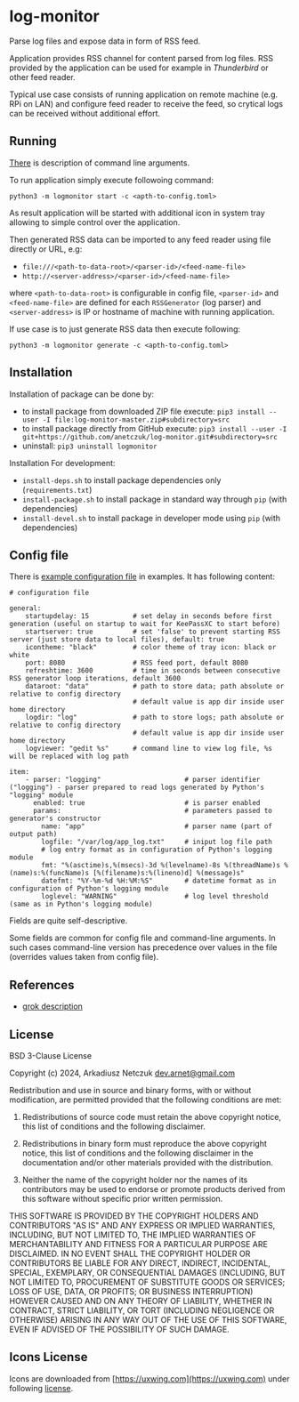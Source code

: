 # log-monitor

Parse log files and expose data in form of RSS feed.

Application provides RSS channel for content parsed from log files.
RSS provided by the application can be used for example in *Thunderbird* or other feed reader.

Typical use case consists of running application on remote machine (e.g. RPi on LAN) and configure feed reader 
to receive the feed, so crytical logs can be received without additional effort.


## Running

[There](doc/cmdargs.md) is description of command line arguments.

To run application simply execute followoing command:
```
python3 -m logmonitor start -c <apth-to-config.toml>
```

As result application will be started with additional icon in system tray allowing to simple control over the application.

Then generated RSS data can be imported to any feed reader using file directly or URL, e.g:
- `file:///<path-to-data-root>/<parser-id>/<feed-name-file>` 
- `http://<server-address>/<parser-id>/<feed-name-file>`

where `<path-to-data-root>` is configurable in config file, `<parser-id>` and 
`<feed-name-file>` are defined for each `RSSGenerator` (log parser) and `<server-address>` is IP or hostname of machine with 
running application.

If use case is to just generate RSS data then execute following:
```
python3 -m logmonitor generate -c <apth-to-config.toml>
```


## Installation

Installation of package can be done by:
 - to install package from downloaded ZIP file execute: `pip3 install --user -I file:log-monitor-master.zip#subdirectory=src`
 - to install package directly from GitHub execute: `pip3 install --user -I git+https://github.com/anetczuk/log-monitor.git#subdirectory=src`
 - uninstall: `pip3 uninstall logmonitor`

Installation For development:
 - `install-deps.sh` to install package dependencies only (`requirements.txt`)
 - `install-package.sh` to install package in standard way through `pip` (with dependencies)
 - `install-devel.sh` to install package in developer mode using `pip` (with dependencies)


## Config file

There is [example configuration file](examples/config_example.yaml) in examples. It has following content:

<!-- insertstart include="examples/config_example.yaml" pre="\n\n```\n" post="\n```\n\n" -->

```
# configuration file

general:
    startupdelay: 15           # set delay in seconds before first generation (useful on startup to wait for KeePassXC to start before) 
    startserver: true          # set 'false' to prevent starting RSS server (just store data to local files), default: true
    icontheme: "black"         # color theme of tray icon: black or white
    port: 8080                 # RSS feed port, default 8080
    refreshtime: 3600          # time in seconds between consecutive RSS generator loop iterations, default 3600
    dataroot: "data"           # path to store data; path absolute or relative to config directory
                               # default value is app dir inside user home directory
    logdir: "log"              # path to store logs; path absolute or relative to config directory
                               # default value is app dir inside user home directory
    logviewer: "gedit %s"      # command line to view log file, %s will be replaced with log path

item:
    - parser: "logging"                     # parser identifier ("logging") - parser prepared to read logs generated by Python's "logging" module 
      enabled: true                         # is parser enabled
      params:                               # parameters passed to generator's constructor
        name: "app"                         # parser name (part of output path) 
        logfile: "/var/log/app_log.txt"     # iniput log file path
        # log entry format as in configuration of Python's logging module
        fmt: "%(asctime)s,%(msecs)-3d %(levelname)-8s %(threadName)s %(name)s:%(funcName)s [%(filename)s:%(lineno)d] %(message)s"
        datefmt: "%Y-%m-%d %H:%M:%S"        # datetime format as in configuration of Python's logging module
        loglevel: "WARNING"                 # log level threshold (same as in Python's logging module)

```

<!-- insertend -->

Fields are quite self-descriptive.

Some fields are common for config file and command-line arguments. In such cases command-line version has precedence 
over values in the file (overrides values taken from config file).


## References

- [grok description](https://github.com/garyelephant/pygrok/tree/master)


## License

BSD 3-Clause License

Copyright (c) 2024, Arkadiusz Netczuk <dev.arnet@gmail.com>

Redistribution and use in source and binary forms, with or without
modification, are permitted provided that the following conditions are met:

1. Redistributions of source code must retain the above copyright notice, this
   list of conditions and the following disclaimer.

2. Redistributions in binary form must reproduce the above copyright notice,
   this list of conditions and the following disclaimer in the documentation
   and/or other materials provided with the distribution.

3. Neither the name of the copyright holder nor the names of its
   contributors may be used to endorse or promote products derived from
   this software without specific prior written permission.

THIS SOFTWARE IS PROVIDED BY THE COPYRIGHT HOLDERS AND CONTRIBUTORS "AS IS"
AND ANY EXPRESS OR IMPLIED WARRANTIES, INCLUDING, BUT NOT LIMITED TO, THE
IMPLIED WARRANTIES OF MERCHANTABILITY AND FITNESS FOR A PARTICULAR PURPOSE ARE
DISCLAIMED. IN NO EVENT SHALL THE COPYRIGHT HOLDER OR CONTRIBUTORS BE LIABLE
FOR ANY DIRECT, INDIRECT, INCIDENTAL, SPECIAL, EXEMPLARY, OR CONSEQUENTIAL
DAMAGES (INCLUDING, BUT NOT LIMITED TO, PROCUREMENT OF SUBSTITUTE GOODS OR
SERVICES; LOSS OF USE, DATA, OR PROFITS; OR BUSINESS INTERRUPTION) HOWEVER
CAUSED AND ON ANY THEORY OF LIABILITY, WHETHER IN CONTRACT, STRICT LIABILITY,
OR TORT (INCLUDING NEGLIGENCE OR OTHERWISE) ARISING IN ANY WAY OUT OF THE USE
OF THIS SOFTWARE, EVEN IF ADVISED OF THE POSSIBILITY OF SUCH DAMAGE.


## Icons License

Icons are downloaded from [https://uxwing.com](https://uxwing.com) under following [license](https://uxwing.com/license/).

